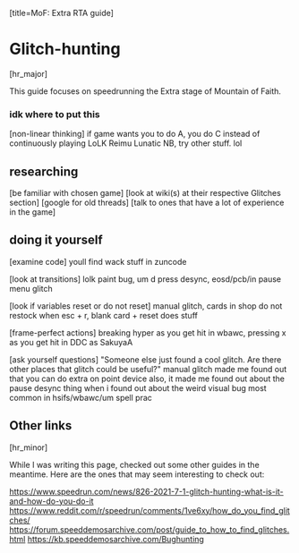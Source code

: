 [title=MoF: Extra RTA guide]
# Glitch-hunting

[hr_major]  

This guide focuses on speedrunning the Extra stage of Mountain of Faith.


### idk where to put this

[non-linear thinking]
if game wants you to do A, you do C
instead of continuously playing LoLK Reimu Lunatic NB, try other stuff. lol

## researching

[be familiar with chosen game]
[look at wiki(s) at their respective Glitches section]
[google for old threads]
[talk to ones that have a lot of experience in the game]

## doing it yourself

[examine code]
youll find wack stuff in zuncode

[look at transitions]
lolk paint bug, um d press desync, eosd/pcb/in pause menu glitch

[look if variables reset or do not reset]
manual glitch, cards in shop do not restock when esc + r, blank card + reset does stuff

[frame-perfect actions]
breaking hyper as you get hit in wbawc, pressing x as you get hit in DDC as SakuyaA

[ask yourself questions]
"Someone else just found a cool glitch. Are there other places that glitch could be useful?"
manual glitch made me found out that you can do extra on point device
also, it made me found out about the pause desync thing when i found out about the weird visual bug most common in hsifs/wbawc/um spell prac 


## Other links
[hr_minor]

While I was writing this page, checked out some other guides in the meantime. Here are the ones that may seem interesting to check out:

https://www.speedrun.com/news/826-2021-7-1-glitch-hunting-what-is-it-and-how-do-you-do-it
https://www.reddit.com/r/speedrun/comments/1ve6xy/how_do_you_find_glitches/
https://forum.speeddemosarchive.com/post/guide_to_how_to_find_glitches.html
https://kb.speeddemosarchive.com/Bughunting






